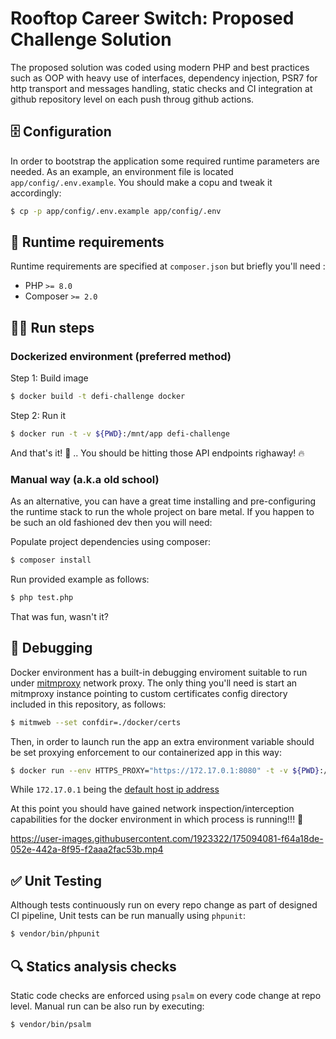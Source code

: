 # Rooftop Career Switch: Proposed Challenge Solution 


The proposed solution was coded using modern PHP and best practices such as OOP with heavy use of interfaces, dependency injection, PSR7 for http transport and messages handling, static checks and CI integration at github repository level on each push throug github actions.

## 🗄️  Configuration

In order to bootstrap the application some required runtime parameters are needed. As an example, an environment file is located `app/config/.env.example`. You should make a copu and tweak it accordingly:

```bash
$ cp -p app/config/.env.example app/config/.env
```

## 🤖 Runtime requirements

Runtime requirements are specified at `composer.json` but briefly you'll need :

- PHP `>= 8.0`
- Composer `>= 2.0`

## 🏃‍♂️ Run steps

### Dockerized environment (preferred method)

Step 1: Build image
```bash
$ docker build -t defi-challenge docker
```

Step 2: Run it
```bash
$ docker run -t -v ${PWD}:/mnt/app defi-challenge
```

And that's it! 🎉 .. You should be hitting those API endpoints righaway! 🔥

### Manual way (a.k.a old school)

As an alternative, you can have a great time installing and pre-configuring the runtime stack to run the whole project on bare metal. If you happen to be such an old fashioned dev then you will need: 

Populate project dependencies using composer:

```bash
$ composer install
```

Run provided example as follows:

```bash
$ php test.php
```

That was fun, wasn't it?

## 🐞 Debugging

Docker environment has a built-in debugging enviroment suitable to run under [mitmproxy](https://mitmproxy.org) network proxy. The only thing you'll need is start an mitmproxy instance pointing to custom certificates config directory included in this repository, as follows:

```bash
$ mitmweb --set confdir=./docker/certs
```

Then, in order to launch run the app an extra environment variable should be set proxying enforcement to our containerized app in this way:

```bash
$ docker run --env HTTPS_PROXY="https://172.17.0.1:8080" -t -v ${PWD}:/mnt/app defi-challenge
```

While `172.17.0.1` being the [default host ip address](https://stackoverflow.com/a/60740997)

At this point you should have gained network inspection/interception capabilities for the docker environment in which process is running!!! 🥇

https://user-images.githubusercontent.com/1923322/175094081-f64a18de-052e-442a-8f95-f2aaa2fac53b.mp4

## ✅ Unit Testing

Although tests continuously run on every repo change as part of designed CI pipeline, Unit tests can be run manually using `phpunit`:

```bash
$ vendor/bin/phpunit 
```

## 🔍 Statics analysis checks

Static code checks are enforced using `psalm` on every code change at repo level. Manual run can be also run by executing:

```bash
$ vendor/bin/psalm 
```
